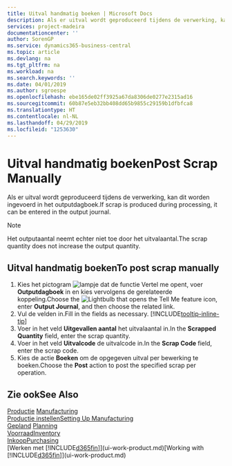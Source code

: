 ```yaml
---
title: Uitval handmatig boeken | Microsoft Docs
description: Als er uitval wordt geproduceerd tijdens de verwerking, kan dit worden ingevoerd in het outputdagboek. Het outputaantal neemt echter niet toe door het uitvalaantal.
services: project-madeira
documentationcenter: ''
author: SorenGP
ms.service: dynamics365-business-central
ms.topic: article
ms.devlang: na
ms.tgt_pltfrm: na
ms.workload: na
ms.search.keywords: ''
ms.date: 04/01/2019
ms.author: sgroespe
ms.openlocfilehash: ebe165de02ff3925a67da8306de0277e2315ad16
ms.sourcegitcommit: 60b87e5eb32bb408dd65b9855c29159b1dfbfca8
ms.translationtype: HT
ms.contentlocale: nl-NL
ms.lasthandoff: 04/29/2019
ms.locfileid: "1253630"
---
```

# <a name="post-scrap-manually"></a><span data-ttu-id="afbf0-104">Uitval handmatig boeken</span><span class="sxs-lookup"><span data-stu-id="afbf0-104">Post Scrap Manually</span></span>
<span data-ttu-id="afbf0-105">Als er uitval wordt geproduceerd tijdens de verwerking, kan dit worden ingevoerd in het outputdagboek.</span><span class="sxs-lookup"><span data-stu-id="afbf0-105">If scrap is produced during processing, it can be entered in the output journal.</span></span> 

> [!NOTE]
> <span data-ttu-id="afbf0-106">Het outputaantal neemt echter niet toe door het uitvalaantal.</span><span class="sxs-lookup"><span data-stu-id="afbf0-106">The scrap quantity does not increase the output quantity.</span></span>  

## <a name="to-post-scrap-manually"></a><span data-ttu-id="afbf0-107">Uitval handmatig boeken</span><span class="sxs-lookup"><span data-stu-id="afbf0-107">To post scrap manually</span></span>  
1. <span data-ttu-id="afbf0-108">Kies het pictogram ![lampje dat de functie Vertel me opent](media/ui-search/search_small.png "Vertel me wat u wilt doen"), voer **Outputdagboek** in en kies vervolgens de gerelateerde koppeling.</span><span class="sxs-lookup"><span data-stu-id="afbf0-108">Choose the ![Lightbulb that opens the Tell Me feature](media/ui-search/search_small.png "Tell me what you want to do") icon, enter **Output Journal**, and then choose the related link.</span></span>  
2. <span data-ttu-id="afbf0-109">Vul de velden in.</span><span class="sxs-lookup"><span data-stu-id="afbf0-109">Fill in the fields as necessary.</span></span> [!INCLUDE[tooltip-inline-tip](includes/tooltip-inline-tip_md.md)]  
3. <span data-ttu-id="afbf0-110">Voer in het veld **Uitgevallen aantal** het uitvalaantal in.</span><span class="sxs-lookup"><span data-stu-id="afbf0-110">In the **Scrapped Quantity** field, enter the scrap quantity.</span></span>  
4. <span data-ttu-id="afbf0-111">Voer in het veld **Uitvalcode** de uitvalcode in.</span><span class="sxs-lookup"><span data-stu-id="afbf0-111">In the **Scrap Code** field, enter the scrap code.</span></span>  
5. <span data-ttu-id="afbf0-112">Kies de actie **Boeken** om de opgegeven uitval per bewerking te boeken.</span><span class="sxs-lookup"><span data-stu-id="afbf0-112">Choose the **Post** action to post the specified scrap per operation.</span></span>  

## <a name="see-also"></a><span data-ttu-id="afbf0-113">Zie ook</span><span class="sxs-lookup"><span data-stu-id="afbf0-113">See Also</span></span>  
<span data-ttu-id="afbf0-114">[Productie](production-manage-manufacturing.md)  </span><span class="sxs-lookup"><span data-stu-id="afbf0-114">[Manufacturing](production-manage-manufacturing.md)  </span></span>  
[<span data-ttu-id="afbf0-115">Productie instellen</span><span class="sxs-lookup"><span data-stu-id="afbf0-115">Setting Up Manufacturing</span></span>](production-configure-production-processes.md)  
<span data-ttu-id="afbf0-116">[Gepland](production-planning.md)    </span><span class="sxs-lookup"><span data-stu-id="afbf0-116">[Planning](production-planning.md)    </span></span>  
[<span data-ttu-id="afbf0-117">Voorraad</span><span class="sxs-lookup"><span data-stu-id="afbf0-117">Inventory</span></span>](inventory-manage-inventory.md)  
[<span data-ttu-id="afbf0-118">Inkoop</span><span class="sxs-lookup"><span data-stu-id="afbf0-118">Purchasing</span></span>](purchasing-manage-purchasing.md)  
<span data-ttu-id="afbf0-119">[Werken met [!INCLUDE[d365fin](includes/d365fin_md.md)]](ui-work-product.md)</span><span class="sxs-lookup"><span data-stu-id="afbf0-119">[Working with [!INCLUDE[d365fin](includes/d365fin_md.md)]](ui-work-product.md)</span></span>
